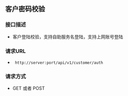## 客户密码校验

### 接口描述

- 客户登陆校验，支持自助服务名登陆，支持上网账号登陆

### 请求URL

- ` http://server:port/api/v1/customer/auth`
      
### 请求方式

- GET 或者 POST  
